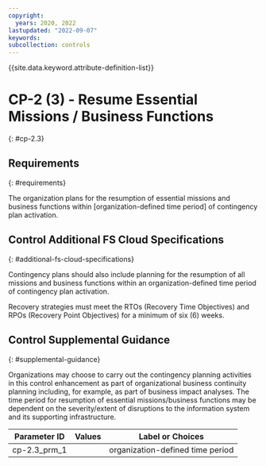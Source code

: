```yaml
---
copyright:
  years: 2020, 2022
lastupdated: "2022-09-07"
keywords: 
subcollection: controls
---
```



{{site.data.keyword.attribute-definition-list}}


# CP-2 (3) - Resume Essential Missions / Business Functions
{: #cp-2.3}

## Requirements
{: #requirements}

The organization plans for the resumption of essential missions and business functions within [organization-defined time period] of contingency plan activation.

## Control Additional FS Cloud Specifications
{: #additional-fs-cloud-specifications}

Contingency plans should also include planning for the resumption of all missions and business functions within an organization-defined time period of contingency plan activation.

Recovery strategies must meet the RTOs (Recovery Time Objectives) and RPOs (Recovery Point Objectives) for a minimum of six (6) weeks.

## Control Supplemental Guidance
{: #supplemental-guidance}

Organizations may choose to carry out the contingency planning activities in this control enhancement as part of organizational business continuity planning including, for example, as part of business impact analyses. The time period for resumption of essential missions/business functions may be dependent on the severity/extent of disruptions to the information system and its supporting infrastructure.

| Parameter ID | Values | Label or Choices |
|---|---|---|
| cp-2.3_prm_1 |  | organization-defined time period |


